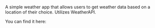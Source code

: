 A simple weather app that allows users to get weather data based on a location of their choice. Utilizes WeatherAPI.

You can find it here:
